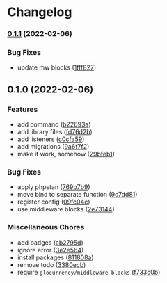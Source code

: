 # Changelog

### [0.1.1](https://www.github.com/glocurrency/globus-bank-service/compare/v0.1.0...v0.1.1) (2022-02-06)


### Bug Fixes

* update mw blocks ([1fff827](https://www.github.com/glocurrency/globus-bank-service/commit/1fff82746ed6c27e4cf00d1edca784cd7b59c338))

## 0.1.0 (2022-02-06)


### Features

* add command ([b22693a](https://www.github.com/glocurrency/globus-bank-service/commit/b22693a0562475124fd6bf4a8d6828645fe2ee1a))
* add library files ([fd76d2b](https://www.github.com/glocurrency/globus-bank-service/commit/fd76d2b80695eb61212aebc0e7692ee5dc17878e))
* add listeners ([c0cfa59](https://www.github.com/glocurrency/globus-bank-service/commit/c0cfa596ff70f1a0ace97bc4fa87546ae01094eb))
* add migrations ([9a6f7f2](https://www.github.com/glocurrency/globus-bank-service/commit/9a6f7f2ac22c1539ff7f812a16ac3537626efd1f))
* make it work, somehow ([29bfeb1](https://www.github.com/glocurrency/globus-bank-service/commit/29bfeb10d716ee5fee42ab16ccba2d47a4a40caf))


### Bug Fixes

* apply phpstan ([769b7b9](https://www.github.com/glocurrency/globus-bank-service/commit/769b7b997cc79e55130ea2f2a6491dbe20886222))
* move bind to separate function ([9c7dd81](https://www.github.com/glocurrency/globus-bank-service/commit/9c7dd814f0cb3b93f5fc40132805c7bb2a5dc528))
* register config ([09fc04e](https://www.github.com/glocurrency/globus-bank-service/commit/09fc04ef149a1ab5c0cb7141beb6496c3b937b4e))
* use middleware blocks ([2e73144](https://www.github.com/glocurrency/globus-bank-service/commit/2e73144bafb7455f3a8f9978c160893cc423ecc1))


### Miscellaneous Chores

* add badges ([ab2795d](https://www.github.com/glocurrency/globus-bank-service/commit/ab2795d64d80f50cdfae35fe4a062aeb1fd4bb19))
* ignore error ([3e2e564](https://www.github.com/glocurrency/globus-bank-service/commit/3e2e564d7a7b33cefe6e39ecda23112e4bd22402))
* install packages ([811808a](https://www.github.com/glocurrency/globus-bank-service/commit/811808a6cc2d4a2c4e51643f8bb4001919bf90ed))
* remove todo ([3380ecb](https://www.github.com/glocurrency/globus-bank-service/commit/3380ecbcb6f5e15b3808b71640333d660ee93d0e))
* require `glocurrency/middleware-blocks` ([f733c0b](https://www.github.com/glocurrency/globus-bank-service/commit/f733c0b5b962dab1f314f40e0d5da321e8285a73))
